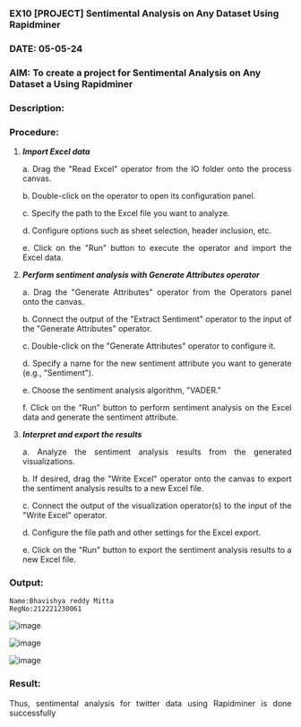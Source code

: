 ### EX10 [PROJECT] Sentimental Analysis on Any Dataset Using Rapidminer
### DATE: 05-05-24
### AIM: To create a project for Sentimental Analysis on Any Dataset a Using Rapidminer
### Description: 
<div align = "justify">

### Procedure:
1) ***Import Excel data***
    <p>a. Drag the "Read Excel" operator from the IO folder onto the process canvas.
    <p>b. Double-click on the operator to open its configuration panel.
    <p>c. Specify the path to the Excel file you want to analyze.
    <p>d. Configure options such as sheet selection, header inclusion, etc.
    <p>e. Click on the "Run" button to execute the operator and import the Excel data.
2) ***Perform sentiment analysis with Generate Attributes operator***
    <p>a. Drag the "Generate Attributes" operator from the Operators panel onto the canvas.
    <p>b. Connect the output of the "Extract Sentiment" operator to the input of the "Generate Attributes" operator.
    <p>c. Double-click on the "Generate Attributes" operator to configure it.
    <p>d. Specify a name for the new sentiment attribute you want to generate (e.g., "Sentiment").
    <p>e. Choose the sentiment analysis algorithm, "VADER."
    <p>f. Click on the "Run" button to perform sentiment analysis on the Excel data and generate the sentiment attribute.
3) ***Interpret and export the results***
    <p>a. Analyze the sentiment analysis results from the generated visualizations.
    <p>b. If desired, drag the "Write Excel" operator onto the canvas to export the sentiment analysis results to a new Excel file.
    <p>c. Connect the output of the visualization operator(s) to the input of the "Write Excel" operator.
    <p>d. Configure the file path and other settings for the Excel export.
    <p>e. Click on the "Run" button to export the sentiment analysis results to a new Excel file.

### Output:
```
Name:Bhavishya reddy Mitta
RegNo:212221230061
```

![image](https://github.com/Nagajyothichinta/WDM_EXP10/assets/94191344/cea67abb-c8c2-4dd8-930f-932cf3bbab88)

![image](https://github.com/Nagajyothichinta/WDM_EXP10/assets/94191344/78e86778-2709-48f9-99d6-4cb61d7e266b)

![image](https://github.com/Nagajyothichinta/WDM_EXP10/assets/94191344/8decaf46-4703-4feb-8969-d1d6e65c629c)


### Result:
Thus, sentimental analysis for twitter data using Rapidminer is done successfully
